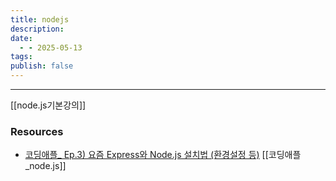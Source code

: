 ```yaml
---
title: nodejs
description: 
date:
  - - 2025-05-13
tags: 
publish: false
---
```



---
[[node.js기본강의]]



### Resources
- [코딩애플_ Ep.3) 요즘 Express와 Node.js 설치법 (환경설정 등)](https://youtu.be/n-Ae22bpNWU?si=eTZyls8awlYrgUXb) [[코딩애플_node.js]]

